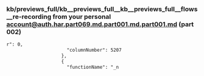 ### kb/previews_full/kb__previews_full__kb__previews_full__flows__re-recording from your personal account@auth.har.part069.md.part001.md.part001.md (part 002)

```md
r": 0,
                      "columnNumber": 5207
                    },
                    {
                      "functionName": "_n
```

```
